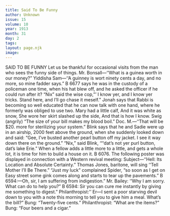 ```yaml
---
title: Said To Be Funny
author: Unknown
issue: 15
volume: 10
year: 1913
month: 31
day: 2
tags:
layout: page.njk
image:
---
```

SAID TO BE FUNNY    Let us be thankful for occasional visits from the man who sees the funny side of things.    Mr. Bonsall—‘‘What is a guinea worth in our money?”    Yiddisha Sam—‘‘A guinney is wort ninety cents a day, and no more, so mine fadder says.”      B 6677 says he was in the custody of a policeman one time, when his hat blew off, and he asked the officer if he could run after it?    “Nix” said the wise cop,”’ I know yer, and I know yer tricks. Stand here, and I’ll go chase it meself.”      Jonah says that Rabbi is becoming so well educated that he can now talk with one hand, where he formerly was obliged to use two.       Mary had a little calf,    And it was white as snow,    She wore her skirt slashed up the side,    And that is how I know.      Swig (angrily) “The size of your bill makes my blood boil.”    Doc. M.—‘‘That will be $20. more for sterilizing your system.”       Blink says that he and Sadie were up in an airship, 2000 feet above the ground, when she suddenly looked down and said: “Gee, I’ve busted another pearl button off my jacket. I see it way down there on the ground.”    “Nix,” said Blink, ‘“‘dat’s not yer purl button, dat’s lake Erie.”      When a fellow adds a little more to a little, and gets a whole lot, it is time for him to build a house on it. B 6076.       The following poster was displayed in connection with a Western revival meeting:    Subject—‘‘Hell: Its Location and Absolute Certainty.”    Thomas Jones, baritone, will sing ‘‘Tell Mother I’ll Be There.”      “Just my luck” complained Spider, “so soon as I get on Easy street some gink comes along and starts to tear up the pavements.”       B 6594:—Oh, sir, I am suffering from indigestion.”    Mr. Bailey: ‘‘Why I am sorry. What can do to help you?”    B 6594: Sir you can cure me instantly by giving me something to digest.”       Philanthropist:’’ Er—I sent a poor starving devil down to you with a note this morning to tell you to give him a meal. What’s the bill?”    Bung: “Twenty-five cents.”   Philanthropist: “What are the items?”    Bung: “Four beers and a cigar.” 



